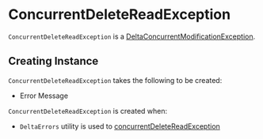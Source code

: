 # ConcurrentDeleteReadException

`ConcurrentDeleteReadException` is a [DeltaConcurrentModificationException](DeltaConcurrentModificationException.md).

## Creating Instance

`ConcurrentDeleteReadException` takes the following to be created:

* <span id="message"> Error Message

`ConcurrentDeleteReadException` is created when:

* `DeltaErrors` utility is used to [concurrentDeleteReadException](../DeltaErrors.md#concurrentDeleteReadException)

